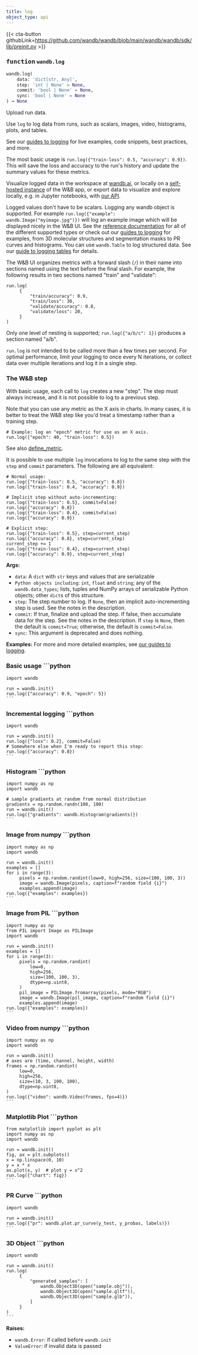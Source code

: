 ```yaml
---
title: log
object_type: api
---
```


{{< cta-button githubLink=https://github.com/wandb/wandb/blob/main/wandb/wandb/sdk/lib/preinit.py >}}




### <kbd>function</kbd> `wandb.log`

```python
wandb.log(
    data: 'dict[str, Any]',
    step: 'int | None' = None,
    commit: 'bool | None' = None,
    sync: 'bool | None' = None
) → None
```

Upload run data. 

Use `log` to log data from runs, such as scalars, images, video, histograms, plots, and tables. 

See our [guides to logging](https://docs.wandb.ai/guides/track/log) for live examples, code snippets, best practices, and more. 

The most basic usage is `run.log({"train-loss": 0.5, "accuracy": 0.9})`. This will save the loss and accuracy to the run's history and update the summary values for these metrics. 

Visualize logged data in the workspace at [wandb.ai](https://wandb.ai), or locally on a [self-hosted instance](https://docs.wandb.ai/guides/hosting) of the W&B app, or export data to visualize and explore locally, e.g. in Jupyter notebooks, with [our API](https://docs.wandb.ai/guides/track/public-api-guide). 

Logged values don't have to be scalars. Logging any wandb object is supported. For example `run.log({"example": wandb.Image("myimage.jpg")})` will log an example image which will be displayed nicely in the W&B UI. See the [reference documentation](https://docs.wandb.com/ref/python/data-types) for all of the different supported types or check out our [guides to logging](https://docs.wandb.ai/guides/track/log) for examples, from 3D molecular structures and segmentation masks to PR curves and histograms. You can use `wandb.Table` to log structured data. See our [guide to logging tables](https://docs.wandb.ai/guides/tables/tables-walkthrough) for details. 

The W&B UI organizes metrics with a forward slash (`/`) in their name into sections named using the text before the final slash. For example, the following results in two sections named "train" and "validate": 

```
run.log(
     {
         "train/accuracy": 0.9,
         "train/loss": 30,
         "validate/accuracy": 0.8,
         "validate/loss": 20,
     }
)
``` 

Only one level of nesting is supported; `run.log({"a/b/c": 1})` produces a section named "a/b". 

`run.log` is not intended to be called more than a few times per second. For optimal performance, limit your logging to once every N iterations, or collect data over multiple iterations and log it in a single step. 

### The W&B step 

With basic usage, each call to `log` creates a new "step". The step must always increase, and it is not possible to log to a previous step. 

Note that you can use any metric as the X axis in charts. In many cases, it is better to treat the W&B step like you'd treat a timestamp rather than a training step. 

```
# Example: log an "epoch" metric for use as an X axis.
run.log({"epoch": 40, "train-loss": 0.5})
``` 

See also [define_metric](https://docs.wandb.ai/ref/python/run#define_metric). 

It is possible to use multiple `log` invocations to log to the same step with the `step` and `commit` parameters. The following are all equivalent: 

```
# Normal usage:
run.log({"train-loss": 0.5, "accuracy": 0.8})
run.log({"train-loss": 0.4, "accuracy": 0.9})

# Implicit step without auto-incrementing:
run.log({"train-loss": 0.5}, commit=False)
run.log({"accuracy": 0.8})
run.log({"train-loss": 0.4}, commit=False)
run.log({"accuracy": 0.9})

# Explicit step:
run.log({"train-loss": 0.5}, step=current_step)
run.log({"accuracy": 0.8}, step=current_step)
current_step += 1
run.log({"train-loss": 0.4}, step=current_step)
run.log({"accuracy": 0.9}, step=current_step)
``` 



**Args:**
 
 - `data`:  A `dict` with `str` keys and values that are serializable 
 - `Python objects including`:  `int`, `float` and `string`; any of the `wandb.data_types`; lists, tuples and NumPy arrays of serializable Python objects; other `dict`s of this structure. 
 - `step`:  The step number to log. If `None`, then an implicit  auto-incrementing step is used. See the notes in  the description. 
 - `commit`:  If true, finalize and upload the step. If false, then  accumulate data for the step. See the notes in the description.  If `step` is `None`, then the default is `commit=True`;  otherwise, the default is `commit=False`. 
 - `sync`:  This argument is deprecated and does nothing. 



**Examples:**
 For more and more detailed examples, see [our guides to logging](https://docs.wandb.com/guides/track/log). 

### Basic usage ```python
    import wandb

    run = wandb.init()
    run.log({"accuracy": 0.9, "epoch": 5})
    ``` 

### Incremental logging ```python
    import wandb

    run = wandb.init()
    run.log({"loss": 0.2}, commit=False)
    # Somewhere else when I'm ready to report this step:
    run.log({"accuracy": 0.8})
    ``` 

### Histogram ```python
    import numpy as np
    import wandb

    # sample gradients at random from normal distribution
    gradients = np.random.randn(100, 100)
    run = wandb.init()
    run.log({"gradients": wandb.Histogram(gradients)})
    ``` 

### Image from numpy ```python
    import numpy as np
    import wandb

    run = wandb.init()
    examples = []
    for i in range(3):
         pixels = np.random.randint(low=0, high=256, size=(100, 100, 3))
         image = wandb.Image(pixels, caption=f"random field {i}")
         examples.append(image)
    run.log({"examples": examples})
    ``` 

### Image from PIL ```python
    import numpy as np
    from PIL import Image as PILImage
    import wandb

    run = wandb.init()
    examples = []
    for i in range(3):
         pixels = np.random.randint(
             low=0,
             high=256,
             size=(100, 100, 3),
             dtype=np.uint8,
         )
         pil_image = PILImage.fromarray(pixels, mode="RGB")
         image = wandb.Image(pil_image, caption=f"random field {i}")
         examples.append(image)
    run.log({"examples": examples})
    ``` 

### Video from numpy ```python
    import numpy as np
    import wandb

    run = wandb.init()
    # axes are (time, channel, height, width)
    frames = np.random.randint(
         low=0,
         high=256,
         size=(10, 3, 100, 100),
         dtype=np.uint8,
    )
    run.log({"video": wandb.Video(frames, fps=4)})
    ``` 

### Matplotlib Plot ```python
    from matplotlib import pyplot as plt
    import numpy as np
    import wandb

    run = wandb.init()
    fig, ax = plt.subplots()
    x = np.linspace(0, 10)
    y = x * x
    ax.plot(x, y)  # plot y = x^2
    run.log({"chart": fig})
    ``` 

### PR Curve ```python
    import wandb

    run = wandb.init()
    run.log({"pr": wandb.plot.pr_curve(y_test, y_probas, labels)})
    ``` 

### 3D Object ```python
    import wandb

    run = wandb.init()
    run.log(
         {
             "generated_samples": [
                 wandb.Object3D(open("sample.obj")),
                 wandb.Object3D(open("sample.gltf")),
                 wandb.Object3D(open("sample.glb")),
             ]
         }
    )
    ``` 



**Raises:**
 
 - `wandb.Error`:  if called before `wandb.init` 
 - `ValueError`:  if invalid data is passed 
